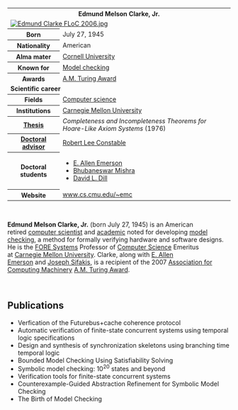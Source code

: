 <table class="infobox biography vcard">
<tbody>
<tr>
<th colspan="2">
<div class="fn">Edmund Melson Clarke, Jr.</div>
</th>
</tr>
<tr>
<td colspan="2"><a class="image" href="220px-Edmund_Clarke_FLoC_2006.jpg"><img src="220px-Edmund_Clarke_FLoC_2006.jpg" srcset="220px-Edmund_Clarke_FLoC_2006.jpg" alt="Edmund Clarke FLoC 2006.jpg" width="220" height="326" data-file-width="432" data-file-height="640" /></a></td>
</tr>
<tr>
<th scope="row">Born</th>
<td>July 27, 1945</td>
</tr>
<tr>
<th scope="row">Nationality</th>
<td class="category">American</td>
</tr>
<tr>
<th scope="row">Alma&nbsp;mater</th>
<td><a title="Cornell University" href="https://en.wikipedia.org/wiki/Cornell_University">Cornell University</a></td>
</tr>
<tr>
<th scope="row">Known&nbsp;for</th>
<td><a title="Model checking" href="https://en.wikipedia.org/wiki/Model_checking">Model checking</a></td>
</tr>
<tr>
<th scope="row">Awards</th>
<td><a title="Turing Award" href="https://en.wikipedia.org/wiki/Turing_Award">A.M. Turing Award</a></td>
</tr>
<tr>
<td colspan="2"><strong>Scientific career</strong></td>
</tr>
<tr>
<th scope="row">Fields</th>
<td class="category"><a title="Computer science" href="https://en.wikipedia.org/wiki/Computer_science">Computer science</a></td>
</tr>
<tr>
<th scope="row">Institutions</th>
<td><a title="Carnegie Mellon University" href="https://en.wikipedia.org/wiki/Carnegie_Mellon_University">Carnegie Mellon University</a></td>
</tr>
<tr>
<th scope="row"><a title="Thesis" href="https://en.wikipedia.org/wiki/Thesis">Thesis</a></th>
<td><em>Completeness and Incompleteness Theorems for Hoare-Like Axiom Systems</em>&nbsp;(1976)</td>
</tr>
<tr>
<th scope="row"><a title="" href="https://en.wikipedia.org/wiki/Doctoral_advisor">Doctoral advisor</a></th>
<td><a title="Robert Lee Constable" href="https://en.wikipedia.org/wiki/Robert_Lee_Constable">Robert Lee Constable</a></td>
</tr>
<tr>
<th scope="row">Doctoral students</th>
<td>
<div class="plainlist">
<ul>
<li><a title="E. Allen Emerson" href="https://en.wikipedia.org/wiki/E._Allen_Emerson">E. Allen Emerson</a></li>
<li><a title="Bhubaneswar Mishra" href="https://en.wikipedia.org/wiki/Bhubaneswar_Mishra">Bhubaneswar Mishra</a></li>
<li><a title="David L. Dill" href="https://en.wikipedia.org/wiki/David_L._Dill">David L. Dill</a></li>
</ul>
</div>
</td>
</tr>
<tr>
<th scope="row">Website</th>
<td><span class="url"><a class="external text" href="https://www.cs.cmu.edu/~emc" rel="nofollow">www<wbr />.cs<wbr />.cmu<wbr />.edu<wbr />/~emc</a></span></td>
</tr>
</tbody>
</table>
</br>
<p><strong>Edmund Melson Clarke, Jr.</strong>&nbsp;(born July 27, 1945) is an American retired&nbsp;<a title="Computer scientist" href="https://en.wikipedia.org/wiki/Computer_scientist">computer scientist</a>&nbsp;and&nbsp;<a class="mw-redirect" title="Academic" href="https://en.wikipedia.org/wiki/Academic">academic</a>&nbsp;noted for developing&nbsp;<a title="Model checking" href="https://en.wikipedia.org/wiki/Model_checking">model checking</a>, a method for formally verifying hardware and software designs. He is the&nbsp;<a title="FORE Systems" href="https://en.wikipedia.org/wiki/FORE_Systems">FORE Systems</a>&nbsp;Professor of&nbsp;<a class="mw-redirect" title="Computer Science" href="https://en.wikipedia.org/wiki/Computer_Science">Computer Science</a>&nbsp;Emeritus at&nbsp;<a title="Carnegie Mellon University" href="https://en.wikipedia.org/wiki/Carnegie_Mellon_University">Carnegie Mellon University</a>. Clarke, along with&nbsp;<a title="E. Allen Emerson" href="https://en.wikipedia.org/wiki/E._Allen_Emerson">E. Allen Emerson</a>&nbsp;and&nbsp;<a title="Joseph Sifakis" href="https://en.wikipedia.org/wiki/Joseph_Sifakis">Joseph Sifakis</a>, is a recipient of the 2007&nbsp;<a title="Association for Computing Machinery" href="https://en.wikipedia.org/wiki/Association_for_Computing_Machinery">Association for Computing Machinery</a>&nbsp;<a title="Turing Award" href="https://en.wikipedia.org/wiki/Turing_Award">A.M. Turing Award</a>.</p>
</br>
<h2> Publications </h2>

<ul>

 <li><a target="_blank" href="https://github.com/manjunath5496/Edmund-Melson-Clarke-Publications/blob/master/clarke(1).pdf" style="text-decoration:none;">Verfication of the Futurebus+cache coherence protocol</a></li>


 <li><a target="_blank" href="https://github.com/manjunath5496/Edmund-Melson-Clarke-Publications/blob/master/clarke(2).pdf" style="text-decoration:none;">Automatic verification of finite-state concurrent systems using temporal logic specifications</a></li>

<li><a target="_blank" href="https://github.com/manjunath5496/Edmund-Melson-Clarke-Publications/blob/master/clarke(3).pdf" style="text-decoration:none;">Design and synthesis of synchronization skeletons using branching time  temporal logic</a></li>
 <li><a target="_blank" href="https://github.com/manjunath5496/Edmund-Melson-Clarke-Publications/blob/master/clarke(4).pdf" style="text-decoration:none;">Bounded Model Checking Using Satisfiability Solving</a></li>                              
<li><a target="_blank" href="https://github.com/manjunath5496/Edmund-Melson-Clarke-Publications/blob/master/clarke(5).pdf" style="text-decoration:none;">Symbolic model checking: 10<sup>20</sup> states and beyond</a></li>
<li><a target="_blank" href="https://github.com/manjunath5496/Edmund-Melson-Clarke-Publications/blob/master/clarke(6).pdf" style="text-decoration:none;">Verification tools for finite-state concurrent systems</a></li>
 <li><a target="_blank" href="https://github.com/manjunath5496/Edmund-Melson-Clarke-Publications/blob/master/clarke(7).pdf" style="text-decoration:none;">Counterexample-Guided Abstraction Refinement for Symbolic Model Checking</a></li>

 <li><a target="_blank" href="https://github.com/manjunath5496/Edmund-Melson-Clarke-Publications/blob/master/clarke(8).pdf" style="text-decoration:none;"> The Birth of Model Checking </a></li>
   </ul>
